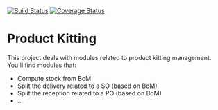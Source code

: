 [![Build Status](https://travis-ci.org/OCA/product-kitting.svg?branch=13.0)](https://travis-ci.org/OCA/product-kitting)
[![Coverage Status](https://coveralls.io/repos/OCA/product-kitting/badge.png?branch=13.0)](https://coveralls.io/r/OCA/product-kitting?branch=13.0)

Product Kitting
===============


This project deals with modules related to product kitting management. You'll find modules that:

 - Compute stock from BoM
 - Split the delivery related to a SO (based on BoM)
 - Split the reception related to a PO (based on BoM)
 - ...


